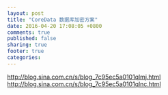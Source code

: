 ```yaml
---
layout: post
title: "CoreData 数据库加密方案"
date: 2016-04-20 17:08:05 +0800
comments: true
published: false
sharing: true
footer: true
categories:
---
```


http://blog.sina.com.cn/s/blog_7c95ec5a0101qlmj.html
http://blog.sina.com.cn/s/blog_7c95ec5a0101qlnc.html
